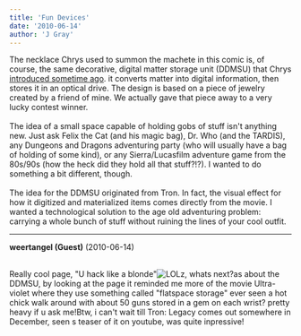 ```yaml
---
title: 'Fun Devices'
date: '2010-06-14'
author: 'J Gray'
---
```


The necklace Chrys used to summon the machete in this comic is, of course, the same decorative, digital matter storage unit (DDMSU) that Chrys <a name="" target="_blank" classname="" class="" href="http://mysteriesofthearcana.com/index.php?action=comics&amp;cid=46">introduced sometime ago</a>. it converts matter into digital information, then stores it in an optical drive. The design is based on a piece of jewelry created by a friend of mine. We actually gave that piece away to a very lucky contest winner. <br><br>The idea of a small space capable of holding gobs of stuff isn't anything new. Just ask Felix the Cat (and his magic bag), Dr. Who (and the TARDIS), any Dungeons and Dragons adventuring party (who will usually have a bag of holding of some kind), or any Sierra/Lucasfilm adventure game from the 80s/90s (how the heck did they hold all that stuff?!?). I wanted to do something a bit different, though. <br><br>The idea for the DDMSU originated from Tron. In fact, the visual effect for how it digitized and materialized items comes directly from the movie. I wanted a technological solution to the age old adventuring problem: carrying a whole bunch of stuff without ruining the lines of your cool outfit.<br>

---
**weertangel (Guest)** (2010-06-14)

<br>Really cool page, "U hack like a blonde"<img src="/smilies/laugh.gif" alt="LOL" border="0">z, whats next?as about the DDMSU, by looking at the page it reminded me more of the movie Ultra-violet where they use something called "flatspace storage" ever seen a hot chick walk around with about 50 guns stored in a gem on each wrist? pretty heavy if u ask me!Btw, i can't wait till Tron: Legacy comes out somewhere in December, seen s teaser of it on youtube, was quite inpressive!

